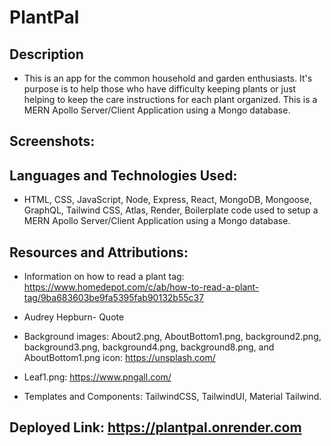 # PlantPal

## Description
* This is an app for the common household and garden enthusiasts. It's purpose is to help those who have difficulty keeping plants or just helping to keep the care instructions for each plant organized. This is a MERN Apollo Server/Client Application using a Mongo database.

## Screenshots:


## Languages and Technologies Used:
* HTML, CSS, JavaScript, Node, Express, React, MongoDB, Mongoose, GraphQL, Tailwind CSS, Atlas, Render, Boilerplate code used to setup a MERN Apollo Server/Client Application using a Mongo database.

## Resources and Attributions: 
* Information on how to read a plant tag:  https://www.homedepot.com/c/ab/how-to-read-a-plant-tag/9ba683603be9fa5395fab90132b55c37 

* Audrey Hepburn- Quote 

* Background images: About2.png, AboutBottom1.png, background2.png, background3.png, background4.png, background8.png, and AboutBottom1.png icon: https://unsplash.com/

* Leaf1.png: https://www.pngall.com/

* Templates and Components: TailwindCSS, TailwindUI, Material Tailwind.


## Deployed Link: https://plantpal.onrender.com
